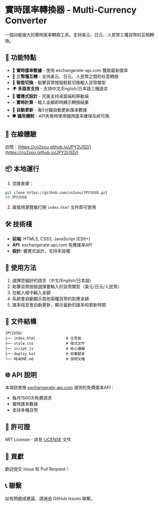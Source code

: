 # 實時匯率轉換器 - Multi-Currency Converter

一個功能強大的實時匯率轉換工具，支持美元、日元、人民幣三種貨幣的互相轉換。

## 🌟 功能特點

- 🔄 **實時匯率數據** - 使用 exchangerate-api.com 獲取最新匯率
- 💱 **三幣種互轉** - 支持美元、日元、人民幣之間的任意轉換
- 🎯 **智能切換** - 點擊貨幣按鈕輕鬆切換輸入貨幣類型
- 🌍 **多語言支持** - 支持中文/English/日本語三種語言
- 📱 **響應式設計** - 完美支持桌面端和移動端
- ⚡ **實時計算** - 輸入金額即時顯示轉換結果
- 🔄 **自動更新** - 每5分鐘自動更新匯率數據
- 🛡️ **備用機制** - API失敗時使用備用匯率確保系統可用

## 🚀 在線體驗

訪問：[https://co2sou.github.io/JPY2USD/](https://co2sou.github.io/JPY2USD/)

## 📦 本地運行

1. 克隆倉庫：
```bash
git clone https://github.com/co2sou/JPY2USD.git
cd JPY2USD
```

2. 直接用瀏覽器打開 `index.html` 文件即可使用

## 🛠️ 技術棧

- **前端**: HTML5, CSS3, JavaScript (ES6+)
- **API**: exchangerate-api.com 免費匯率API
- **設計**: 響應式設計，支持多設備

## 📱 使用方法

1. 選擇您偏好的語言（中文/English/日本語）
2. 點擊貨幣按鈕選擇要輸入的貨幣類型（美元/日元/人民幣）
3. 在輸入框中輸入金額
4. 系統會自動顯示其他兩種貨幣的對應金額
5. 匯率信息會自動更新，顯示最新的匯率和更新時間

## 🔧 文件結構

```
JPY2USD/
├── index.html              # 主頁面
├── style.css               # 樣式文件
├── script.js               # 核心邏輯
├── deploy.bat              # 部署腳本
└── README.md               # 說明文檔
```

## 🌐 API 說明

本項目使用 [exchangerate-api.com](https://exchangerate-api.com/) 提供的免費匯率API：
- 每月1500次免費請求
- 實時匯率數據
- 支持多種貨幣

## 📄 許可證

MIT License - 詳見 [LICENSE](LICENSE) 文件

## 🤝 貢獻

歡迎提交 Issue 和 Pull Request！

## 📞 聯繫

如有問題或建議，請通過 GitHub Issues 聯繫。
